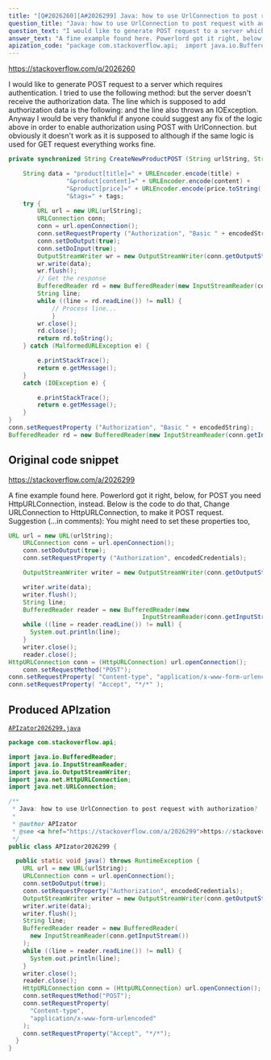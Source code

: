 ```yaml
---
title: "[Q#2026260][A#2026299] Java: how to use UrlConnection to post request with authorization?"
question_title: "Java: how to use UrlConnection to post request with authorization?"
question_text: "I would like to generate POST request to a server which requires authentication. I tried to use the following method: but the server doesn't receive the authorization data. The line which is supposed to add authorization data is the following: and the line also throws an IOException. Anyway I would be very thankful if anyone could suggest any fix of the logic above in order to enable authorization using POST with UrlConnection. but obviously it doesn't work as it is supposed to although if the same logic is used for GET request everything works fine."
answer_text: "A fine example found here. Powerlord got it right, below, for POST you need HttpURLConnection, instead. Below is the code to do that, Change URLConnection to HttpURLConnection, to make it POST request. Suggestion (...in comments): You might need to set these properties too,"
apization_code: "package com.stackoverflow.api;  import java.io.BufferedReader; import java.io.InputStreamReader; import java.io.OutputStreamWriter; import java.net.HttpURLConnection; import java.net.URLConnection;  /**  * Java: how to use UrlConnection to post request with authorization?  *  * @author APIzator  * @see <a href=\"https://stackoverflow.com/a/2026299\">https://stackoverflow.com/a/2026299</a>  */ public class APIzator2026299 {    public static void java() throws RuntimeException {     URL url = new URL(urlString);     URLConnection conn = url.openConnection();     conn.setDoOutput(true);     conn.setRequestProperty(\"Authorization\", encodedCredentials);     OutputStreamWriter writer = new OutputStreamWriter(conn.getOutputStream());     writer.write(data);     writer.flush();     String line;     BufferedReader reader = new BufferedReader(       new InputStreamReader(conn.getInputStream())     );     while ((line = reader.readLine()) != null) {       System.out.println(line);     }     writer.close();     reader.close();     HttpURLConnection conn = (HttpURLConnection) url.openConnection();     conn.setRequestMethod(\"POST\");     conn.setRequestProperty(       \"Content-type\",       \"application/x-www-form-urlencoded\"     );     conn.setRequestProperty(\"Accept\", \"*/*\");   } }"
---
```


https://stackoverflow.com/q/2026260

I would like to generate POST request to a server which requires authentication. I tried to use the following method:
but the server doesn&#x27;t receive the authorization data. The line which is supposed to add authorization data is the following:
and the line
also throws an IOException.
Anyway I would be very thankful if anyone could suggest any fix of the logic above in order to enable authorization using POST with UrlConnection.
but obviously it doesn&#x27;t work as it is supposed to although if the same logic is used for GET request everything works fine.


```java
private synchronized String CreateNewProductPOST (String urlString, String encodedString, String title, String content, Double price, String tags) {

    String data = "product[title]=" + URLEncoder.encode(title) +
                "&product[content]=" + URLEncoder.encode(content) + 
                "&product[price]=" + URLEncoder.encode(price.toString()) +
                "&tags=" + tags;
    try {
        URL url = new URL(urlString);
        URLConnection conn;
        conn = url.openConnection();
        conn.setRequestProperty ("Authorization", "Basic " + encodedString);
        conn.setDoOutput(true);
        conn.setDoInput(true);
        OutputStreamWriter wr = new OutputStreamWriter(conn.getOutputStream());
        wr.write(data);
        wr.flush(); 
        // Get the response 
        BufferedReader rd = new BufferedReader(new InputStreamReader(conn.getInputStream())); 
        String line; 
        while ((line = rd.readLine()) != null) { 
            // Process line... 
            } 
        wr.close(); 
        rd.close(); 
        return rd.toString();
    } catch (MalformedURLException e) {

        e.printStackTrace();
        return e.getMessage();
    }
    catch (IOException e) {

        e.printStackTrace();
        return e.getMessage();
    } 
}
conn.setRequestProperty ("Authorization", "Basic " + encodedString);
BufferedReader rd = new BufferedReader(new InputStreamReader(conn.getInputStream()));
```


## Original code snippet

https://stackoverflow.com/a/2026299

A fine example found here. Powerlord got it right, below, for POST you need HttpURLConnection, instead.
Below is the code to do that,
Change URLConnection to HttpURLConnection, to make it POST request.
Suggestion (...in comments):
You might need to set these properties too,

```java
URL url = new URL(urlString);
    URLConnection conn = url.openConnection();
    conn.setDoOutput(true);
    conn.setRequestProperty ("Authorization", encodedCredentials);

    OutputStreamWriter writer = new OutputStreamWriter(conn.getOutputStream());

    writer.write(data);
    writer.flush();
    String line;
    BufferedReader reader = new BufferedReader(new 
                                     InputStreamReader(conn.getInputStream()));
    while ((line = reader.readLine()) != null) {
      System.out.println(line);
    }
    writer.close();
    reader.close();
HttpURLConnection conn = (HttpURLConnection) url.openConnection();
    conn.setRequestMethod("POST");
conn.setRequestProperty( "Content-type", "application/x-www-form-urlencoded");
conn.setRequestProperty( "Accept", "*/*" );
```

## Produced APIzation

[`APIzator2026299.java`](https://github.com/pasqualesalza/apization-temp-data/raw/master/apizations/java/APIzator2026299.java)

```java
package com.stackoverflow.api;

import java.io.BufferedReader;
import java.io.InputStreamReader;
import java.io.OutputStreamWriter;
import java.net.HttpURLConnection;
import java.net.URLConnection;

/**
 * Java: how to use UrlConnection to post request with authorization?
 *
 * @author APIzator
 * @see <a href="https://stackoverflow.com/a/2026299">https://stackoverflow.com/a/2026299</a>
 */
public class APIzator2026299 {

  public static void java() throws RuntimeException {
    URL url = new URL(urlString);
    URLConnection conn = url.openConnection();
    conn.setDoOutput(true);
    conn.setRequestProperty("Authorization", encodedCredentials);
    OutputStreamWriter writer = new OutputStreamWriter(conn.getOutputStream());
    writer.write(data);
    writer.flush();
    String line;
    BufferedReader reader = new BufferedReader(
      new InputStreamReader(conn.getInputStream())
    );
    while ((line = reader.readLine()) != null) {
      System.out.println(line);
    }
    writer.close();
    reader.close();
    HttpURLConnection conn = (HttpURLConnection) url.openConnection();
    conn.setRequestMethod("POST");
    conn.setRequestProperty(
      "Content-type",
      "application/x-www-form-urlencoded"
    );
    conn.setRequestProperty("Accept", "*/*");
  }
}

```